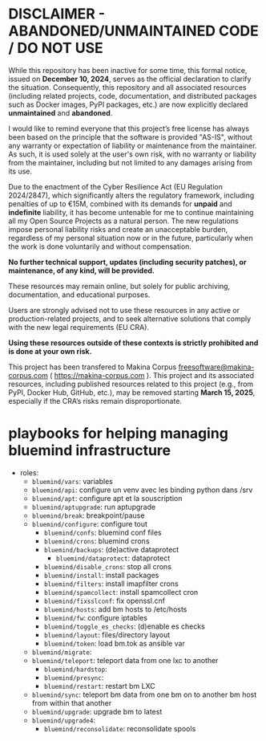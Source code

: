 
DISCLAIMER - ABANDONED/UNMAINTAINED CODE / DO NOT USE
=======================================================
While this repository has been inactive for some time, this formal notice, issued on **December 10, 2024**, serves as the official declaration to clarify the situation. Consequently, this repository and all associated resources (including related projects, code, documentation, and distributed packages such as Docker images, PyPI packages, etc.) are now explicitly declared **unmaintained** and **abandoned**.

I would like to remind everyone that this project’s free license has always been based on the principle that the software is provided "AS-IS", without any warranty or expectation of liability or maintenance from the maintainer.
As such, it is used solely at the user's own risk, with no warranty or liability from the maintainer, including but not limited to any damages arising from its use.

Due to the enactment of the Cyber Resilience Act (EU Regulation 2024/2847), which significantly alters the regulatory framework, including penalties of up to €15M, combined with its demands for **unpaid** and **indefinite** liability, it has become untenable for me to continue maintaining all my Open Source Projects as a natural person.
The new regulations impose personal liability risks and create an unacceptable burden, regardless of my personal situation now or in the future, particularly when the work is done voluntarily and without compensation.

**No further technical support, updates (including security patches), or maintenance, of any kind, will be provided.**

These resources may remain online, but solely for public archiving, documentation, and educational purposes.

Users are strongly advised not to use these resources in any active or production-related projects, and to seek alternative solutions that comply with the new legal requirements (EU CRA).

**Using these resources outside of these contexts is strictly prohibited and is done at your own risk.**

This project has been transfered to Makina Corpus <freesoftware@makina-corpus.com> ( https://makina-corpus.com ). This project and its associated resources, including published resources related to this project (e.g., from PyPI, Docker Hub, GitHub, etc.), may be removed starting **March 15, 2025**, especially if the CRA’s risks remain disproportionate.

# playbooks for helping managing bluemind infrastructure

- roles:
 	- `bluemind/vars`: variables
	- `bluemind/api`: configure un venv avec les binding python dans /srv
	- `bluemind/apt`: configure apt et la souscription
	- `bluemind/aptupgrade`: run aptupgrade
	- `bluemind/break`: breakpoint/pause
	- `bluemind/configure`: configure tout
		- `bluemind/confs`: bluemind conf files
		- `bluemind/crons`: bluemind crons
		- `bluemind/backups`: (de)active dataprotect
			- `bluemind/dataprotect`: dataprotect
		- `bluemind/disable_crons`: stop all crons
		- `bluemind/install`: install packages
		- `bluemind/filters`: install imapfilter crons
		- `bluemind/spamcollect`: install spamcollect cron
		- `bluemind/fixsslconf`: fix openssl.cnf
		- `bluemind/hosts`: add bm hosts to /etc/hosts
		- `bluemind/fw`: configure iptables
		- `bluemind/toggle_es_checks`: (d)enable es checks
		- `bluemind/layout`: files/directory layout
		- `bluemind/token`: load bm.tok as ansible var
	- `bluemind/migrate`:
	- `bluemind/teleport`: teleport data from one lxc to another
		- `bluemind/hardstop`:
		- `bluemind/presync`:
		- `bluemind/restart`: restart bm LXC
	- `bluemind/sync`: teleport bm data from one bm on to another bm host from within that another
	- `bluemind/upgrade`: upgrade bm to latest
	- `bluemind/upgrade4`:
		- `bluemind/reconsolidate`: reconsolidate spools
